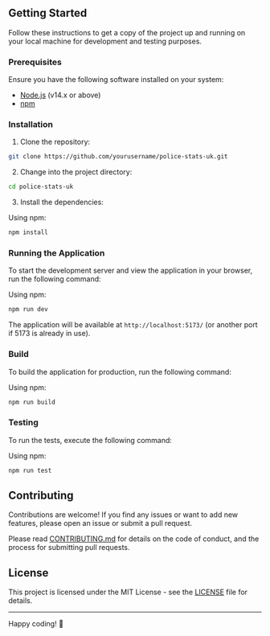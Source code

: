 ## Getting Started

Follow these instructions to get a copy of the project up and running on your local machine for development and testing purposes.

### Prerequisites

Ensure you have the following software installed on your system:

- [Node.js](https://nodejs.org) (v14.x or above)
- [npm](https://www.npmjs.com/)

### Installation

1. Clone the repository:

```bash
git clone https://github.com/yourusername/police-stats-uk.git
```

2. Change into the project directory:

```bash
cd police-stats-uk
```

3. Install the dependencies:

Using npm:

```bash
npm install
```

### Running the Application

To start the development server and view the application in your browser, run the following command:

Using npm:

```bash
npm run dev
```

The application will be available at `http://localhost:5173/` (or another port if 5173 is already in use).

### Build

To build the application for production, run the following command:

Using npm:

```bash
npm run build
```

### Testing

To run the tests, execute the following command:

Using npm:

```bash
npm run test
```


## Contributing

Contributions are welcome! If you find any issues or want to add new features, please open an issue or submit a pull request.

Please read [CONTRIBUTING.md](CONTRIBUTING.md) for details on the code of conduct, and the process for submitting pull requests.

## License

This project is licensed under the MIT License - see the [LICENSE](LICENSE) file for details.


--- 

Happy coding! :rocket:
